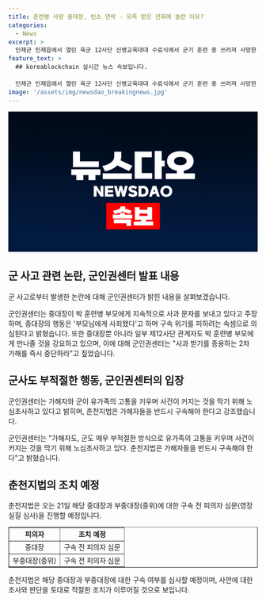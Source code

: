 ```yaml
---
title: 훈련병 사망 중대장, 빈소 연락 - 유족 받은 전화에 놀란 이유?
categories:
  - News
excerpt: >
  인제군 인제읍에서 열린 육군 12사단 신병교육대대 수료식에서 군기 훈련 중 쓰러져 사망한 훈련병을 추모하는 공간이 마련됐다. 가해 중대장은 훈련병 부모들에게 사과 문자를 보내고 있다는 주장이 나왔지만, 군인권센터는 이를 진정하지 않는 행동으로 지적했다. 또한, 제12사단 관계자들도 부모들을 만나줄 것을 강요하며 논란이 확산되고 있다. 군인권센터는 사건을 더 크게 만들지 말라며 가해자들을 반드시 구속해야 한다고 밝혔다.
feature_text: >
  ## koreablockchain 실시간 뉴스 속보입니다.

  인제군 인제읍에서 열린 육군 12사단 신병교육대대 수료식에서 군기 훈련 중 쓰러져 사망한 훈련병을 추모하는 공간이 마련됐다. 가해 중대장은 훈련병 부모들에게 사과 문자를 보내고 있다는 주장이 나왔지만, 군인권센터는 이를 진정하지 않는 행동으로 지적했다. 또한, 제12사단 관계자들도 부모들을 만나줄 것을 강요하며 논란이 확산되고 있다. 군인권센터는 사건을 더 크게 만들지 말라며 가해자들을 반드시 구속해야 한다고 밝혔다.
image: '/assets/img/newsdao_breakingnews.jpg'
---
```


<p><img src="/assets/img/newsdao_breakingnews.jpg" alt="koreablockchain 속보" /></p>

<h2 data-ke-size="size26">군 사고 관련 논란, 군인권센터 발표 내용</h2>

<p>군 사고로부터 발생한 논란에 대해 군인권센터가 밝힌 내용을 살펴보겠습니다.</p>

<p data-ke-size="size16">군인권센터는 중대장이 박 훈련병 부모에게 지속적으로 사과 문자를 보내고 있다고 주장하며, 중대장의 행동은 '부모님에게 사죄했다'고 하며 구속 위기를 피하려는 속셈으로 의심된다고 밝혔습니다. 또한 중대장뿐 아니라 일부 제12사단 관계자도 박 훈련병 부모에게 만나줄 것을 강요하고 있으며, 이에 대해 군인권센터는 "사과 받기를 종용하는 2차 가해를 즉시 중단하라"고 짚었습니다.</p>

<h2 data-ke-size="size26">군사도 부적절한 행동, 군인권센터의 입장</h2>

<p>군인권센터는 가해자와 군이 유가족의 고통을 키우며 사건이 커지는 것을 막기 위해 노심초사하고 있다고 밝히며, 춘천지법은 가해자들을 반드시 구속해야 한다고 강조했습니다.</p>

<p data-ke-size="size16">군인권센터는 "가해자도, 군도 매우 부적절한 방식으로 유가족의 고통을 키우며 사건이 커지는 것을 막기 위해 노심초사하고 있다. 춘천지법은 가해자들을 반드시 구속해야 한다"고 밝혔습니다.</p>

<h2 data-ke-size="size26">춘천지법의 조치 예정</h2>

<p>춘천지법은 오는 21일 해당 중대장과 부중대장(중위)에 대한 구속 전 피의자 심문(영장 실질 심사)을 진행할 예정입니다.</p>

<table style="width: 100%;" border="1">
<tbody>
<tr>
<td style="text-align: center; height: 17px;"><b>피의자</b></td>
<td style="text-align: center; height: 17px;"><b>조치 예정</b></td>
</tr>
<tr>
<td style="text-align: center; height: 17px;">중대장</td>
<td style="text-align: center; height: 17px;">구속 전 피의자 심문</td>
</tr>
<tr>
<td style="text-align: center; height: 17px;">부중대장(중위)</td>
<td style="text-align: center; height: 17px;">구속 전 피의자 심문</td>
</tr>
</tbody>
</table>

<p>춘천지법은 해당 중대장과 부중대장에 대한 구속 여부를 심사할 예정이며, 사안에 대한 조사와 판단을 토대로 적절한 조치가 이루어질 것으로 보입니다.</p>

